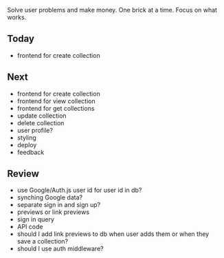 Solve user problems and make money.
One brick at a time. 
Focus on what works. 

## Today 
- frontend for create collection 

## Next 
- frontend for create collection 
- frontend for view collection 
- frontend for get collections 
- update collection 
- delete collection 
- user profile? 
- styling 
- deploy 
- feedback 

## Review 
- use Google/Auth.js user id for user id in db?
- synching Google data?
- separate sign in and sign up?
- previews or link previews 
- sign in query
- API code 
- should I add link previews to db when user adds them or when they save a collection? 
- should I use auth middleware? 